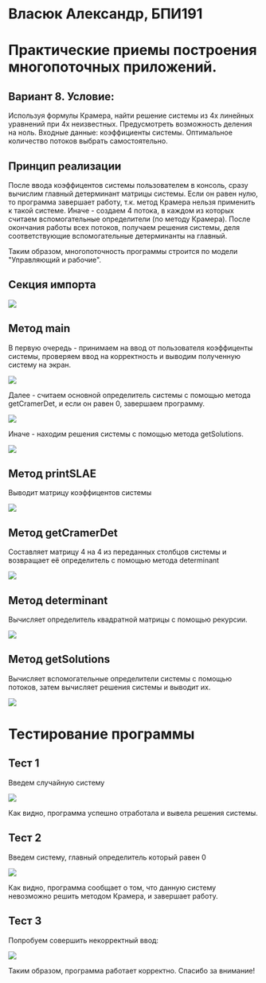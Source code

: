 # Власюк Александр, БПИ191

# Практические приемы построения многопоточных приложений.

## Вариант 8. Условие:
Используя формулы Крамера, найти решение системы из 4х линейных уравнений при 4х неизвестных.
Предусмотреть возможность деления на ноль. Входные данные:
коэффициенты системы. Оптимальное количество потоков выбрать
самостоятельно.

## Принцип реализации
После ввода коэффицентов системы пользователем в консоль, сразу вычислим главный детерминант матрицы системы.
Если он равен нулю, то программа завершает работу, т.к. метод Крамера нельзя применить к такой системе.
Иначе - создаем 4 потока, в каждом из которых считаем вспомогательные определители (по методу Крамера).
После окончания работы всех потоков, получаем решения системы, деля соответствующие вспомогательные детерминанты на главный.

Таким образом, многопоточность программы строится по модели "Управляющий и рабочие".

## Секция импорта

![](./screenshots/Screenshot_0.png )

## Метод main
В первую очередь - принимаем на ввод от пользователя коэффиценты системы, проверяем ввод на корректность и выводим полученную систему на экран.

![](./screenshots/Screenshot_1_1.png )

Далее - считаем основной определитель системы с помощью метода getCramerDet, и если он равен 0, завершаем программу.

![](./screenshots/Screenshot_2.png )

Иначе - находим решения системы с помощью метода getSolutions.

![](./screenshots/Screenshot_3_1.png )

## Метод printSLAE
Выводит матрицу коэффицентов системы

![](./screenshots/Screenshot_4.png )

## Метод getCramerDet
Составляет матрицу 4 на 4 из переданных столбцов системы и возвращает её определитель с помощью метода determinant

![](./screenshots/Screenshot_5.png )

## Метод determinant
Вычисляет определитель квадратной матрицы с помощью рекурсии.

![](./screenshots/Screenshot_6.png )

## Метод getSolutions
Вычисляет вспомогательные определители системы с помощью потоков, затем вычисляет решения системы и выводит их.

![](./screenshots/Screenshot_10.png )

# Тестирование программы

## Тест 1
Введем случайную систему

![](./screenshots/Screenshot_7.png )

Как видно, программа успешно отработала и вывела решения системы.

## Тест 2
Введем систему, главный определитель который равен 0

![](./screenshots/Screenshot_8.png )

Как видно, программа сообщает о том, что данную систему невозможно решить методом Крамера, и завершает работу.

## Тест 3
Попробуем совершить некорректный ввод:

![](./screenshots/Screenshot_9.png )

Таким образом, программа работает корректно. 
Спасибо за внимание!
